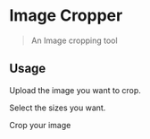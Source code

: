 # Image Cropper
> An Image cropping tool

## Usage

Upload the image you want to crop.

Select the sizes you want.

Crop your image

